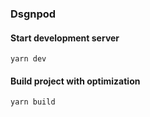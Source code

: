 ### Dsgnpod

#### Start development server

```
yarn dev
```

#### Build project with optimization

```
yarn build
```
